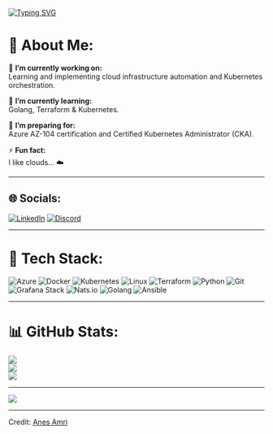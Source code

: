 [![Typing SVG](https://readme-typing-svg.herokuapp.com?color=FF3670&size=35&center=true&vCenter=true&width=1000&lines=Welcome+to+my+GitHub+profile!;My+name+is+Anes+Amri;I’m+a+DevOps+%26+Cloud+Engineer)](https://git.io/typing-svg)

# 💫 About Me:
🔭 **I’m currently working on:**  
Learning and implementing cloud infrastructure automation and Kubernetes orchestration.

🌱 **I’m currently learning:**  
Golang, Terraform & Kubernetes.

📘 **I’m preparing for:**  
Azure AZ-104 certification and Certified Kubernetes Administrator (CKA).

⚡ **Fun fact:**  
I like clouds... ☁️

---

## 🌐 Socials:
[![LinkedIn](https://img.shields.io/badge/LinkedIn-%230077B5.svg?logo=linkedin&logoColor=white)](https://linkedin.com/in/anesamri) [![Discord](https://img.shields.io/badge/Discord-7289DA?style=flat&logo=discord&logoColor=white)](https://discord.gg/579141550705999892)

---

# 🧰 Tech Stack:
![Azure](https://img.shields.io/badge/-Microsoft%230Azure-0078D4?style=flat&logo=microsoftazure&logoColor=white)
![Docker](https://img.shields.io/badge/Docker-%230db7ed.svg?style=for-the-badge&logo=docker&logoColor=white)
![Kubernetes](https://img.shields.io/badge/Kubernetes-%23326ce5.svg?style=for-the-badge&logo=kubernetes&logoColor=white)
![Linux](https://img.shields.io/badge/Linux-FCC624?style=for-the-badge&logo=linux&logoColor=black)
![Terraform](https://img.shields.io/badge/Terraform-%235835CC.svg?style=for-the-badge&logo=terraform&logoColor=white)
![Python](https://img.shields.io/badge/Python-%233776AB.svg?style=for-the-badge&logo=python&logoColor=white)
![Git](https://img.shields.io/badge/Git-F05032?style=for-the-badge&logo=git&logoColor=white)
![Grafana Stack](https://img.shields.io/badge/Grafana-F46800?style=for-the-badge&logo=grafana&logoColor=white)
![Nats.io](https://img.shields.io/badge/-NATS.io-27AAE1?style=flat&logo=natsdotio&logoColor=white)
![Golang](https://img.shields.io/badge/Go-%2300ADD8.svg?style=for-the-badge&logo=go&logoColor=white)
![Ansible](https://img.shields.io/badge/Ansible-%23EE0000.svg?style=for-the-badge&logo=ansible&logoColor=white)

---

# 📊 GitHub Stats:
![](https://github-readme-stats.vercel.app/api?username=Nissou31&theme=dark&hide_border=false&include_all_commits=false&count_private=false)<br/>
![](https://github-readme-streak-stats.herokuapp.com/?user=Nissou31&theme=dark&hide_border=false)<br/>
![](https://github-readme-stats.vercel.app/api/top-langs/?username=Nissou31&theme=dark&hide_border=false&include_all_commits=false&count_private=false&layout=compact)

---

[![](https://visitcount.itsvg.in/api?id=anesamri&icon=0&color=0)](https://visitcount.itsvg.in)

---
Credit: [Anes Amri](https://github.com/Nissou31)
